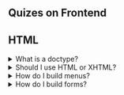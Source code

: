 ## Quizes on Frontend

## HTML
<details>
<summary>What is a doctype?</summary><br>
A doctype declaration tells the web browser what version of HTML (or XML) the document is written in. It goes at the top of the HTML document, before the <code><html></code> tag. For HTML5, the doctype is simply: <code><!DOCTYPE html></code>. </details>
<details>
<summary>Should I use HTML or XHTML?</summary><br>
HTML is generally preferred over XHTML for most web development purposes due to its greater flexibility and compatibility with modern web development techniques. XHTML, while stricter in its syntax, requires more effort to maintain and can cause compatibility issues with some web technologies. </details>
<details>
<summary>How do I build menus?</summary><br>
Menus can be built using HTML unordered lists (<code><ul></code>) and list items (<code><li></code>). The menu items can be styled using CSS to create a desired visual appearance. </details>
    
<details>
<summary>How do I build forms?</summary><br>
Forms can be built using HTML form elements (<code><form></code>, <code><input></code>, <code><select></code>, <code><textarea></code>, etc.). Each form element has attributes that define its behavior and appearance, and can be styled with CSS. 
</details>
    
<details>
<summary>What is the purpose of a head tag if only the developers can see the information contained within it?</summary><br>
The <code><head></code> tag contains metadata about the document, including the document title, character encoding, CSS stylesheets, JavaScript code, and other information that is used by the web browser to interpret and display the content of the document. </details>
<details>
<summary>What is the difference between a &ltheader&gt and &lth1&gt tag?</summary><br>
The <code><header></code> tag is used to hold introductory information about the material that will be shown, such as a logo, navigation links, or other site-wide content. The <code><h1></code> tag is a typography heading that represents the top-level heading of the page or section. </details>

## CSS

<details>
<summary>How do I add CSS to a website?</summary><br>
CSS can be added to a website in several ways, including: 

    Inline styles - using the style attribute on an HTML element.
    Internal styles - using a <style> tag in the <head> section of the HTML document.
    External styles - using a separate CSS file and linking to it from the HTML document using the <link> tag in the <head> section of the HTML document. </details>

<details>
<summary>How can I have several pages use the same CSS style?</summary><br>
You can create a separate CSS file and link to it from each HTML document using the <code><link></code> tag in the <code><head></code> section of the HTML document. </details>
<details>
<summary>How do I change the background color?</summary><br>
You can change the background color of an HTML element using the <code>background-color</code> property in CSS. For example: <code>body { background-color: #f0f0f0; }</code> </details>
<details>
<summary>How do I remove blue outline on linked images?</summary><br>
You can remove the blue outline on linked images by setting the <code>outline</code> property to <code>none</code> in CSS. For example: <code>a img { outline: none; }</code> </details>
<details>
<summary>Should I use px, pt or em?</summary><br>
The choice of measurement units (<code>px</code>, <code>pt</code>, <code>em</code>, etc.) in CSS depends on the specific use case and design requirements. Generally, <code>px</code> is a good choice for fixed sizes, such as border widths, while em or rem is better for scalable sizes, such as font sizes. pt is less commonly used in web development and is typically used for print design. </details>
  
## JavaScript

<details>
<summary>Will my React-powered website only work in browsers that support React?</summary><br>
No, React-powered websites will work in any modern web browser, regardless of whether or not it supports React. React code is typically transpiled to standard JavaScript code that can be executed by any JavaScript engine. </details>
<details>
<summary>Do my clients need to install Angular on their PCs and phones in order to browse an Angular-powered website?</summary><br>
No, clients do not need to install Angular on their PCs or phones in order to browse an Angular-powered website. The Angular code is typically compiled into standard HTML, CSS, and JavaScript that can be executed by any modern web browser. </details>
<summary>What is JavaScript and what can it be used for?</summary><br>
JavaScript is a high-level, dynamic, and interpreted programming language that is primarily used for client-side web development. It allows developers to create interactive web pages and user interfaces, manipulate the contents of a web page, and communicate with web servers using asynchronous technology. It can also be used for server-side programming, desktop application development, and game development. </details>
<details>
<summary>What is the difference between var, let, and const in JavaScript?</summary><br>
<code>var</code> is a keyword that declares a variable with function scope, meaning it can be accessed within the function it was declared in. <code>let</code> and <code>const</code> are newer keywords that declare variables with block scope, meaning they can only be accessed within the block they were declared in. The difference between <code>let</code> and <code>const</code> is that <code>let</code> declares a variable that can be reassigned a new value, while <code>const</code> declares a variable that cannot be reassigned after it has been assigned a value. </details>
<details>
<summary>What is an object in JavaScript?</summary><br>
In JavaScript, an object is a collection of key-value pairs, where the keys are strings and the values can be any JavaScript data type, including other objects. Objects can be used to represent complex data structures, such as arrays, lists, or maps, and can be manipulated using various methods and functions. </details>
<details>
<summary>What is a closure in JavaScript?</summary><br>
A closure is a function in JavaScript that has access to its own lexical scope, as well as the lexical scope of its outer functions, even after the outer functions have returned. This allows the function to "remember" the values of its variables and parameters, and to maintain state across multiple function calls. Closures are often used in event handlers, callbacks, and asynchronous programming. </details>
<details>
<summary>What is the difference between synchronous and asynchronous code in JavaScript?</summary><br>
Synchronous code is executed in sequence, with each line of code waiting for the previous line to finish before executing. Asynchronous code, on the other hand, allows multiple lines of code to be executed simultaneously, without waiting for each other to finish. This is accomplished using callbacks, promises, or async/await syntax, which allow the code to continue executing while waiting for long-running tasks to complete. </details>
<details>
<summary>What is the difference between == and === in JavaScript?</summary><br>
<code>==</code> is a loose equality operator that compares two values for equality after performing type coercion, meaning it will attempt to convert the values to a common type before comparing them. <code>===</code> is a strict equality operator that compares two values for equality without performing type coercion, meaning it will only return true if the values are of the same type and have the same value. </details>
<details>
<summary>What is a callback function in JavaScript?</summary><br>
A callback function is a function that is passed as an argument to another function, and is executed when the parent function has completed its task. Callback functions are commonly used in JavaScript for event handling, asynchronous programming, and functional programming. They allow developers to create reusable and modular code that can be easily composed and extended. </details>
<details>
<summary>What is the difference between a function declaration and a function expression in JavaScript?</summary><br>
A function declaration is a statement that creates a named function that can be called anywhere in the code, even before it is declared. A function expression, on the other hand, is an expression that creates an anonymous function that can only be called after it is assigned to a variable or passed as an argument to another function. Function expressions are often used to create callbacks or to create closures. </details>
<details>
<summary>What is an arrow function in JavaScript?</summary><br>
An arrow function is a shorthand syntax for creating a function in JavaScript. It uses the <code>=></code> operator to separate the function parameters from the function body, and automatically returns the value of the function body without the need for a <code>return</code> statement. Arrow functions are often used to create concise and readable code, especially when used as callbacks or in functional programming. </details>
  
## Protocols

<details>
<summary>What is SSL?</summary><br>
SSL (Secure Sockets Layer) is a security protocol used to establish a secure encrypted connection between a web server and a web browser. It ensures that data transmitted between the two is private and cannot be intercepted or modified by third parties. </details>
<details>
<summary>What is HTTP?</summary><br>
HTTP (Hypertext Transfer Protocol) is a protocol used to transfer data over the World Wide Web. It defines how messages are formatted and transmitted, and how web servers and browsers should respond to various commands and requests. </details>
<details>
<summary>Why there are so many HTTP codes?</summary><br>
There are many HTTP status codes because they provide a standardized way for web servers and browsers to communicate the outcome of various requests and responses. The codes are grouped into several categories based on their general meaning, such as informational, success, redirection, client error, and server error. </details>
<details>
<summary>What is an API?</summary><br>
API (Application Programming Interface) is a set of rules, protocols, and tools used for building software applications. APIs define how software components should interact with each other and provide a standardized way for applications to exchange data and services. </details>
<details>
<summary>Do all APIs work the same way?</summary><br>
No, APIs can vary widely in their design and implementation depending on the specific use case and technology stack being used. However, most APIs follow certain common principles and standards, such as RESTful architecture, JSON or XML data formats, and HTTP or HTTPS protocols. </details>

## Hosting

<details>
<summary>What is DNS?</summary><br>
DNS (Domain Name System) is a system used to translate human-readable domain names (such as example.com) into IP addresses that can be used by computers to locate and communicate with web servers. </details>
<details>
<summary>What is a DNS server?</summary><br>
A DNS server is a computer or network device that provides DNS services by translating domain names into IP addresses and vice versa. </details>
<details>
<summary>How do I setup email for my domain name?</summary><br>
Email can be setup for a domain name by configuring the domain's DNS records to include MX (Mail Exchange) records that specify the mail server(s) responsible for handling incoming mail for that domain. </details>
<details>
<summary>How do I setup DNS?</summary><br>
DNS can be setup by configuring the domain's DNS records to include various types of records, such as A records (for mapping domain names to IP addresses), MX records (for specifying mail servers), CNAME records (for creating aliases for domain names), and TXT records (for storing arbitrary text data). This can typically be done through a web-based control panel provided by the domain registrar or hosting provider. </details>
<details>
<summary>What is hosting and how does it differ from webserver?</summary><br>
Hosting is a service provided by a company that allows individuals or organizations to make their website accessible on the internet. Hosting providers typically offer a variety of plans and options that provide varying amounts of storage space, bandwidth, and other features. A web server is a computer program that is responsible for serving web pages to users when they request them. Web servers can be installed on a hosting provider's infrastructure or on a dedicated physical or virtual server. </details>
<details>
<summary>When do I need secure http webpages?</summary><br>
Secure HTTP webpages (HTTPS) are needed when sensitive information, such as passwords, credit card numbers, or other personal data, is being transmitted between the web server and the user's browser. HTTPS encrypts this data so that it cannot be intercepted or modified by third parties. Additionally, some web browsers and search engines may prioritize secure websites in search results or display warning messages for non-secure websites. </details>
<details>
<summary>How much does it cost to setup a website?</summary><br>
The cost of setting up a website can vary widely depending on the specific requirements and technologies being used. A simple website built using a content management system (CMS) such as WordPress can be set up for less than $100, while a complex e-commerce website with custom features and integrations can cost tens of thousands of dollars or more. </details>
<details>
<summary>What are the annual costs for operating a website?</summary><br>
The annual costs of operating a website can include expenses such as domain registration, hosting fees, website maintenance and updates, security and backup services, and marketing and advertising costs. These costs can vary widely depending on the size and complexity of the website, as well as the specific services and vendors being used. </details>

